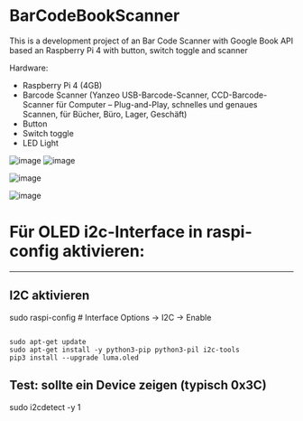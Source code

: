 # BarCodeBookScanner
This is a development project of an Bar Code Scanner with Google Book API based an Raspberry Pi 4 with button, switch toggle and scanner

Hardware:
- Raspberry Pi 4 (4GB)
- Barcode Scanner (Yanzeo USB-Barcode-Scanner, CCD-Barcode-Scanner für Computer – Plug-and-Play, schnelles und genaues Scannen, für Bücher, Büro, Lager, Geschäft)
- Button
- Switch toggle
- LED Light

![image](https://github.com/gottie29/BarCodeBookScanner/assets/67120052/96589bf4-8a36-4747-9c58-302b8a19605f)
![image](https://github.com/gottie29/BarCodeBookScanner/assets/67120052/825d9162-d65c-4c04-8ca0-bdce371cf33f)

![image](https://github.com/gottie29/BarCodeBookScanner/assets/67120052/be2b2e3f-1e52-4c40-a0ec-adcc1a04ebc6)


![image](https://github.com/gottie29/BarCodeBookScanner/assets/67120052/e3982a49-8994-4a55-a85a-8240e08d6be3)

# Für OLED i2c-Interface in raspi-config aktivieren:
---------
## I2C aktivieren
sudo raspi-config   # Interface Options → I2C → Enable

<code>
sudo apt-get update
sudo apt-get install -y python3-pip python3-pil i2c-tools
pip3 install --upgrade luma.oled
</code>

## Test: sollte ein Device zeigen (typisch 0x3C)
sudo i2cdetect -y 1
